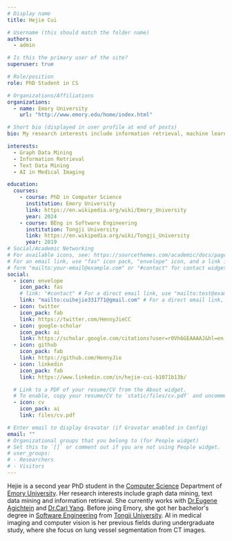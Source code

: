 ```yaml
---
# Display name
title: Hejie Cui

# Username (this should match the folder name)
authors:
  - admin

# Is this the primary user of the site?
superuser: true

# Role/position
role: PhD Student in CS

# Organizations/Affiliations
organizations:
  - name: Emory University
    url: "http://www.emory.edu/home/index.html"

# Short bio (displayed in user profile at end of posts)
bio: My research interests include information retrieval, machine learning and data mining.

interests:
  - Graph Data Mining
  - Information Retrieval
  - Text Data Mining
  - AI in Medical Imaging

education:
  courses:
    - course: PhD in Computer Science
      institution: Emory University
      link: https://en.wikipedia.org/wiki/Emory_University
      year: 2024
    - course: BEng in Software Engineering
      institution: Tongji University
      link: https://en.wikipedia.org/wiki/Tongji_University
      year: 2019
# Social/Academic Networking
# For available icons, see: https://sourcethemes.com/academic/docs/page-builder/#icons
# For an email link, use "fas" icon pack, "envelope" icon, and a link in the
# form "mailto:your-email@example.com" or "#contact" for contact widget.
social:
  - icon: envelope
    icon_pack: fas
    # link: "#contact" # For a direct email link, use "mailto:test@example.org".
    link: "mailto:cuihejie331771@gmail.com" # For a direct email link, use "mailto:test@example.org".
  - icon: twitter
    icon_pack: fab
    link: https://twitter.com/HennyJieCC
  - icon: google-scholar
    icon_pack: ai
    link: https://scholar.google.com/citations?user=r0Vh6GEAAAAJ&hl=en
  - icon: github
    icon_pack: fab
    link: https://github.com/HennyJie
  - icon: linkedin
    icon_pack: fab
    link: https://www.linkedin.com/in/hejie-cui-b1071b13b/

  # Link to a PDF of your resume/CV from the About widget.
  # To enable, copy your resume/CV to `static/files/cv.pdf` and uncomment the lines below.
  - icon: cv
    icon_pack: ai
    link: files/cv.pdf

# Enter email to display Gravatar (if Gravatar enabled in Config)
email: ""
# Organizational groups that you belong to (for People widget)
# Set this to `[]` or comment out if you are not using People widget.
# user_groups:
# - Researchers
# - Visitors
---
```


Hejie is a second year PhD student in the [Computer Science](http://www.cs.emory.edu/home/) Department of [Emory University](https://en.wikipedia.org/wiki/Emory_University). Her research interests include graph data mining, text data mining and information retrieval. She currently works with [Dr.Eugene Agichtein](https://www.agichtein.net/) and [Dr.Carl Yang](http://jiyang3.web.engr.illinois.edu/). Before joing Emory, she got her bachelor's degree in [Software Engineering](https://sse.tongji.edu.cn/) from [Tongji University](https://en.wikipedia.org/wiki/Tongji_University). AI in medical imaging and computer vision is her previous fields during undergraduate study, where she focus on lung vessel segmentation from CT images.
